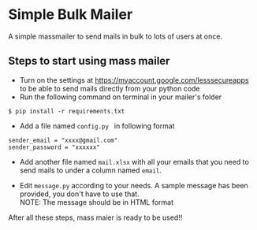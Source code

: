 # Simple Bulk Mailer

A simple massmailer to send mails in bulk to lots of users at once.

## Steps to start using mass mailer

- Turn on the settings at https://myaccount.google.com/lesssecureapps to be able to send mails directly from your python code
- Run the following command on terminal in your mailer's folder

```
$ pip install -r requirements.txt
```

- Add a file named `config.py ` in following format

```
sender_email = "xxxx@gmail.com"
sender_password = "xxxxxx"
```

- Add another file named `mail.xlsx` with all your emails that you need to send mails to under a column named `email`.

- Edit `message.py` according to your needs. A sample message has been provided, you don't have to use that.<br>
  NOTE: The message should be in HTML format

After all these steps, mass maier is ready to be used!!
